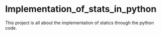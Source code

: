 # Implementation_of_stats_in_python
This project is all about the implementation of statics through the python code.
